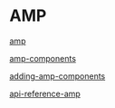# AMP
[amp](https://amp.dev/)

[amp-components](https://amp.dev/documentation/components/)

[adding-amp-components](https://nextjs.org/docs/advanced-features/amp-support/adding-amp-components)

[api-reference-amp](https://nextjs.org/docs/api-reference/next/amp)
